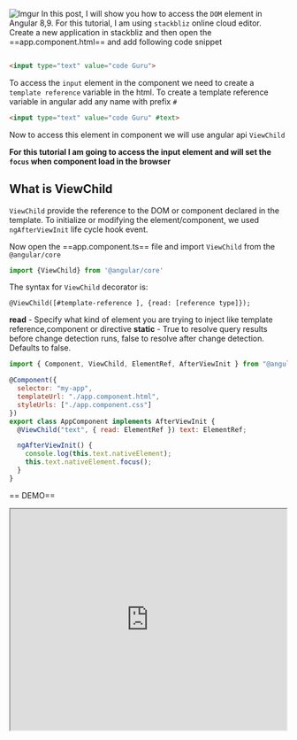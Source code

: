 
![Imgur](https://i.imgur.com/lbG85qP.png)
In this post, I will show you how to access the `DOM` element in Angular 8,9.
For this tutorial, I am using `stackbliz` online cloud editor. 
Create a new application in stackbliz and then open the ==app.component.html== and add following code snippet
``` HTML

<input type="text" value="code Guru">
```
To access the `input` element in the component we need to create a `template reference` variable in the html. To create a template reference variable in angular add any name with prefix `#`
``` html
<input type="text" value="code Guru" #text>
```
Now to access this element in component we will use angular api `ViewChild`


**For this tutorial I am going to access the input element and will set the `focus` when component load in the browser**

## What is ViewChild

`ViewChild` provide the reference to the DOM or component declared in the template. To initialize or modifying the element/component, we used `ngAfterViewInit` life cycle hook event.

Now open the ==app.component.ts== file and import `ViewChild` from the `@angular/core`
``` javascript
import {ViewChild} from '@angular/core'
```
The syntax for `ViewChild` decorator is:
```
@ViewChild([#template-reference ], {read: [reference type]});
```
**read** -  Specify what kind of element you are trying to inject like template reference,component or directive
**static** - True to resolve query results before change detection runs, false to resolve after change detection. Defaults to false.

``` javascript
import { Component, ViewChild, ElementRef, AfterViewInit } from "@angular/core";

@Component({
  selector: "my-app",
  templateUrl: "./app.component.html",
  styleUrls: ["./app.component.css"]
})
export class AppComponent implements AfterViewInit {
  @ViewChild("text", { read: ElementRef }) text: ElementRef;

  ngAfterViewInit() {
    console.log(this.text.nativeElement);
    this.text.nativeElement.focus();
  }
}
```
== DEMO==
<iframe src="https://stackblitz.com/edit/codeguru-dom?embed=1&file=src/app/app.component.ts&view=preview" width='500' height='400'></iframe>


<!--stackedit_data:
eyJwcm9wZXJ0aWVzIjoidGFnczogQW5ndWxhclxuIiwiaGlzdG
9yeSI6WzE3MDY0MzY3ODNdfQ==
-->